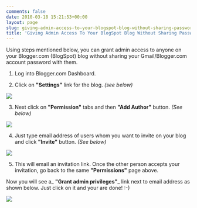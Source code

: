 ```yaml
---
comments: false
date: 2010-03-18 15:21:53+00:00
layout: page
slug: giving-admin-access-to-your-blogspot-blog-without-sharing-password
title: 'Giving Admin Access To Your BlogSpot Blog Without Sharing Password! '
---
```


Using steps mentioned below, you can grant admin access to anyone on your Blogger.com (BlogSpot) blog without sharing your Gmail/Blogger.com account password with them.

1. Log into Blogger.com Dashboard.

2. Click on **"Settings"** link for the blog. _(see below)_

[![](https://rtcamp.com/wp-content/uploads/2010/03/Blogger_-Dashboard-600x339.jpg)](https://rtcamp.com/giving-admin-access-to-your-blogspot-blog-without-sharing-password/)

3. Next click on **"Permission"** tabs and then **"Add Author"** button. _(See below)_

[![](https://rtcamp.com/wp-content/uploads/2010/03/Blogger_-Permissios-Add-Authors-600x278.jpg)](https://rtcamp.com/giving-admin-access-to-your-blogspot-blog-without-sharing-password/)

4. Just type email address of users whom you want to invite on your blog and click **"Invite"** button. _(See below)_

[![](https://rtcamp.com/wp-content/uploads/2010/03/Blogger_-Email-Address-600x354.jpg)](https://rtcamp.com/giving-admin-access-to-your-blogspot-blog-without-sharing-password/)

5. This will email an invitation link. Once the other person accepts your invitation, go back to the same **"Permissions"** page above.

Now you will see a_ **"Grant admin privileges"**_ link next to email address as shown below. Just click on it and your are done! :-)

[![](https://rtcamp.com/wp-content/uploads/2010/03/Blogger_-Grant-admin-privileges-1-600x293.jpg)](https://rtcamp.com/giving-admin-access-to-your-blogspot-blog-without-sharing-password/)
